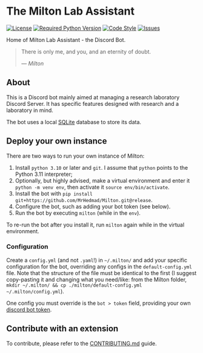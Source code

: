 # The Milton Lab Assistant
[![License](https://img.shields.io/github/license/MrHedmad/Milton?style=flat-square)](https://choosealicense.com/licenses/mit/)
[![Required Python Version](https://img.shields.io/badge/Python-3.10-blue?style=flat-square)](https://python.org)
[![Code Style](https://img.shields.io/badge/style-Black-black?style=flat-square)](https://github.com/psf/black)
[![Issues](https://img.shields.io/github/issues/mrhedmad/milton?style=flat-square)](https://github.com/MrHedmad/Milton/issues)

Home of Milton Lab Assistant - the Discord Bot.
> There is only me, and you, and an eternity of doubt.
>
> — <cite>Milton</cite>

## About

This is a Discord bot mainly aimed at managing a research laboratory Discord Server. It has specific features designed with research and a laboratory in mind.

The bot uses a local [SQLite](https://https://www.sqlite.org/index.html/) database to store its data.

## Deploy your own instance

There are two ways to run your own instance of Milton:
1. Install `python 3.10` or later and `git`. I assume that `python` points to the Python 3.11 interpreter;
2. Optionally, but highly advised, make a virtual environment and enter it `python -m venv env`, then activate it `source env/bin/activate`.
3. Install the bot with `pip install git+https://github.com/MrHedmad/Milton.git@release`.
4. Configure the bot, such as adding your bot token (see below).
5. Run the bot by executing `milton` (while in the `env`).

To re-run the bot after you install it, run `milton` again while in the virtual environment.

### Configuration

Create a `config.yml` (and not `.yaml`!) in `~/.milton/` and add your specific configuration for the bot, overriding any configs in the `default-config.yml` file. Note that the structure of the file must be identical to the first (I suggest copy-pasting it and changing what you need/like: from the Milton folder, `mkdir ~/.milton/ && cp ./milton/default-config.yml ~/.milton/config.yml`).

One config you must override is the `bot > token` field, providing your own [discord bot token](https://discord.com/developers/applications).

## Contribute with an extension

To contribute, please refer to the [CONTRIBUTING.md](CONTRIBUTING.md) guide.
